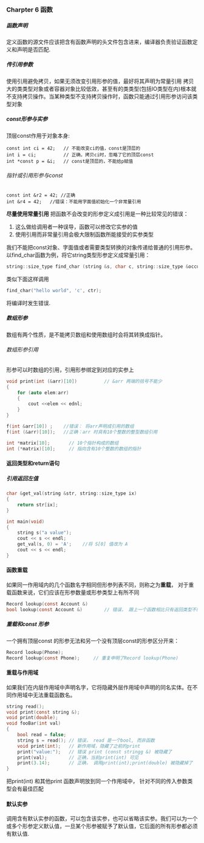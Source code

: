 ### Charpter 6 函数

##### 函数声明

定义函数的源文件应该把含有函数声明的头文件包含进来，编译器负责验证函数定义和声明是否匹配.

##### 传引用参数

使用引用避免拷贝，如果无须改变引用形参的值，最好将其声明为常量引用
拷贝大的类类型对象或者容器对象比较低效，甚至有的类类型(包括IO类型在内)根本就不支持拷贝操作。当某种类型不支持拷贝操作时，函数只能通过引用形参访问该类型对象

##### const形参与实参

顶层const作用于对象本身:

```shell
const int ci = 42;   // 不能改变ci的值，const是顶层的
int i = ci;          // 正确，拷贝ci时，忽略了它的顶层const
int *const p = &i;   // const是顶层的，不能给p赋值 
```

###### 指针或引用形参与const

```shell
const int &r2 = 42; //正确
int &r4 = 42;   //错误：不能用字面值初始化一个非常量引用
```

**尽量使用常量引用**
把函数不会改变的形参定义成引用是一种比较常见的错误：

1) 这么做给调用者一种误导，函数可以修改它实参的值
2) 使用引用而非常量引用会极大限制函数所能接受的实参类型
   
我们不能把const对象、字面值或者需要类型转换的对象传递给普通的引用形参。以find_char函数为例，将它string类型形参定义成常量引用：

```c
string::size_type find_char (string &s, char c, string::size_type &occurs);
```

类似下面这样调用

```c
find_char("hello world", 'c', ctr);
```

将编译时发生错误.

##### 数组形参 
数组有两个性质，是不能拷贝数组和使用数组时会将其转换成指针。
###### 数组形参引用
形参可以时数组的引用，引用形参绑定到对应的实参上
```c
void print(int (&arr)[10])          // &arr 两端的括号不能少
{
    for (auto elem:arr)
    {
        cout <<elem << ednl;
    }
}

f(int &arr[10]) ;    //错误： 将arr声明成引用的数组
f(int (&arr)[10]);   //正确：arr 时具有10个整数的整型数组引用

int *matrix[10];       // 10个指针构成的数组
int (*matrix)[10];     // 指向含有10个整数的数组的指针 
```

#### 返回类型和return语句
##### 引用返回左值

```c
char &get_val(string &str, string::size_type ix)
{
    return str[ix];
}

int main(void)
{
    string s("a value");
    cout << s << endl;
    get_val(s, 0) = 'A';    //将 S[0] 值改为 A
    cout << s << endl;
}
```

#### 函数重载
如果同一作用域内的几个函数名字相同但形参列表不同，则称之为**重载**， 对于重载函数来说，它们应该在形参数量或形参类型上有所不同
```c
Record lookup(const Account &)
bool lookup(const Account &)        // 错误， 跟上一个函数相比只有返回类型不同
```
##### 重载和const 形参
一个拥有顶层const 的形参无法和另一个没有顶层const的形参区分开来：
```c
Record lookup(Phone);
Record lookup(const Phone);     // 重复申明了Record lookup(Phone)
```

#### 重载与作用域
如果我们在内层作用域中声明名字，它将隐藏外层作用域中声明的同名实体。在不同作用域中无法重载函数名。
```c
string read();
void print(const string &);
void print(double);
void fooBar(int val)
{
    bool read = false;
    string s = read(); // 错误， read 是一个bool, 而非函数
    void print(int);   // 新作用域，隐藏了之前的print
    print("value:");   // 错误 print (const stringg &) 被隐藏了
    print(val);        // 正确，当前print(int) 可见
    print(3.14);       // 正确， 调用print(int);print(double) 被隐藏掉了
}
```
把print(int) 和其他print 函数声明放到同一个作用域中， 针对不同的传入参数类型会有最佳匹配

#### 默认实参
调用含有默认实参的函数，可以包含该实参，也可以省略该实参。我们可以为一个或多个形参定义默认值，一旦某个形参被赋予了默认值，它后面的所有形参都必须有默认值.
```c

```
